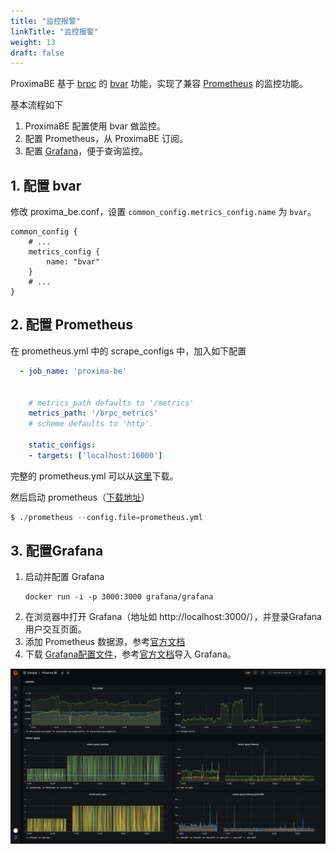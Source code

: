 ```yaml
---
title: "监控报警"
linkTitle: "监控报警"
weight: 13
draft: false
---
```



ProximaBE 基于 [brpc](https://github.com/apache/incubator-brpc) 的 [bvar](https://github.com/apache/incubator-brpc/blob/master/docs/cn/bvar.md) 功能，实现了兼容 [Prometheus](https://prometheus.io/) 的监控功能。

基本流程如下
1. ProximaBE 配置使用 bvar 做监控。
2. 配置 Prometheus，从 ProximaBE 订阅。
3. 配置 [Grafana](https://grafana.com/)，便于查询监控。

## 1. 配置 bvar

修改 proxima_be.conf，设置 `common_config.metrics_config.name` 为 `bvar`。

```
common_config {
    # ...
    metrics_config {
	    name: "bvar"
	}
    # ...
}
```

## 2. 配置 Prometheus
在 prometheus.yml 中的 scrape_configs 中，加入如下配置
```yaml
  - job_name: 'proxima-be'


    # metrics_path defaults to '/metrics'
    metrics_path: '/brpc_metrics'
    # scheme defaults to 'http'.

    static_configs:
    - targets: ['localhost:16000']
```

完整的 prometheus.yml 可以从[这里](/data/prometheus.yml)下载。

然后启动 prometheus（[下载地址](https://prometheus.io/download/)）

```s
$ ./prometheus --config.file=prometheus.yml
```

## 3. 配置Grafana

1. 启动并配置 Grafana
    ```
    docker run -i -p 3000:3000 grafana/grafana
    ```
2. 在浏览器中打开 Grafana（地址如 http://localhost:3000/），并登录Grafana用户交互页面。
3. 添加 Prometheus 数据源，参考[官方文档](https://grafana.com/docs/grafana/latest/datasources/add-a-data-source/)
4. 下载 [Grafana配置文件](/data/grafana.json)，参考[官方文档](https://grafana.com/docs/grafana/latest/dashboards/export-import/)导入 Grafana。

![](/images/metrics.jpeg)

